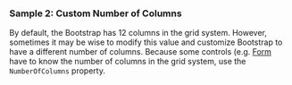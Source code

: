 ### Sample 2: Custom Number of Columns

By default, the Bootstrap has 12 columns in the grid system. However, sometimes it may be wise to modify this value and customize Bootstrap
to have a different number of columns. Because some controls (e.g. [Form](/docs/controls/bootstrap/Form/{branch}) have to know the number of columns 
in the grid system, use the `NumberOfColumns` property.
